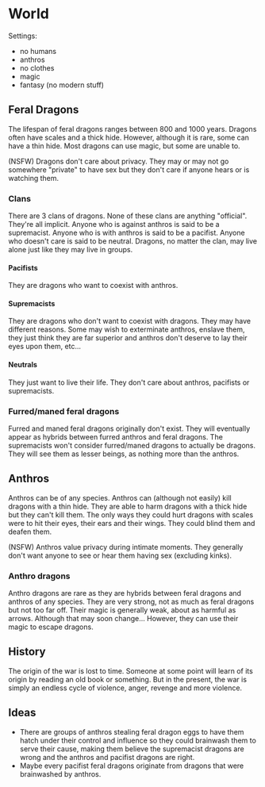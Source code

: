 # World

Settings:
  - no humans
  - anthros
  - no clothes
  - magic
  - fantasy (no modern stuff)

## Feral Dragons

The lifespan of feral dragons ranges between 800 and 1000 years.
Dragons often have scales and a thick hide. However, although it is rare, some can have a thin hide.
Most dragons can use magic, but some are unable to.

(NSFW)
Dragons don't care about privacy. They may or may not go somewhere "private" to have sex but they don't care if anyone hears or is watching them.

### Clans

There are 3 clans of dragons. None of these clans are anything "official". They're all implicit.
Anyone who is against anthros is said to be a supremacist.
Anyone who is with anthros is said to be a pacifist.
Anyone who doesn't care is said to be neutral.
Dragons, no matter the clan, may live alone just like they may live in groups.

#### Pacifists

They are dragons who want to coexist with anthros.

#### Supremacists

They are dragons who don't want to coexist with dragons. They may have different reasons. Some may wish to exterminate anthros, enslave them, they just think they are far superior and anthros don't deserve to lay their eyes upon them, etc...

#### Neutrals

They just want to live their life. They don't care about anthros, pacifists or supremacists.

### Furred/maned feral dragons

Furred and maned feral dragons originally don't exist. They will eventually appear as hybrids between furred anthros and feral dragons.
The supremacists won't consider furred/maned dragons to actually be dragons. They will see them as lesser beings, as nothing more than the anthros.

## Anthros

Anthros can be of any species.
Anthros can (although not easily) kill dragons with a thin hide. They are able to harm dragons with a thick hide but they can't kill them. The only ways they could hurt dragons with scales were to hit their eyes, their ears and their wings. They could blind them and deafen them.

(NSFW)
Anthros value privacy during intimate moments. They generally don't want anyone to see or hear them having sex (excluding kinks).

### Anthro dragons

Anthro dragons are rare as they are hybrids between feral dragons and anthros of any species.
They are very strong, not as much as feral dragons but not too far off.
Their magic is generally weak, about as harmful as arrows. Although that may soon change... However, they can use their magic to escape dragons.

## History

The origin of the war is lost to time. Someone at some point will learn of its origin by reading an old book or something.
But in the present, the war is simply an endless cycle of violence, anger, revenge and more violence.

## Ideas

- There are groups of anthros stealing feral dragon eggs to have them hatch under their control and influence so they could brainwash them to serve their cause, making them believe the supremacist dragons are wrong and the anthros and pacifist dragons are right.
- Maybe every pacifist feral dragons originate from dragons that were brainwashed by anthros.
